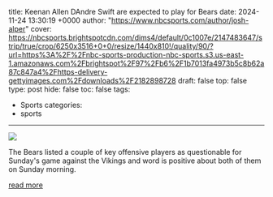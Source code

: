 title: Keenan Allen DAndre Swift are expected to play for Bears
date: 2024-11-24 13:30:19 +0000
author: "https://www.nbcsports.com/author/josh-alper"
cover: https://nbcsports.brightspotcdn.com/dims4/default/0c1007e/2147483647/strip/true/crop/6250x3516+0+0/resize/1440x810!/quality/90/?url=https%3A%2F%2Fnbc-sports-production-nbc-sports.s3.us-east-1.amazonaws.com%2Fbrightspot%2F97%2Fb6%2F1b7013fa4973b5c8b62a87c847a4%2Fhttps-delivery-gettyimages.com%2Fdownloads%2F2182898728
draft: false
top: false
type: post
hide: false
toc: false
tags:
  - Sports
categories:
  - sports
---

![](https://nbcsports.brightspotcdn.com/dims4/default/0c1007e/2147483647/strip/true/crop/6250x3516+0+0/resize/1440x810!/quality/90/?url=https%3A%2F%2Fnbc-sports-production-nbc-sports.s3.us-east-1.amazonaws.com%2Fbrightspot%2F97%2Fb6%2F1b7013fa4973b5c8b62a87c847a4%2Fhttps-delivery-gettyimages.com%2Fdownloads%2F2182898728)

The Bears listed a couple of key offensive players as questionable for Sunday's game against the Vikings and word is positive about both of them on Sunday morning.

[read more](https://www.nbcsports.com/nfl/profootballtalk/rumor-mill/news/keenan-allen-dandre-swift-are-expected-to-play-for-bears)
